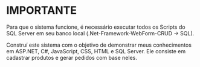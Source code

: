 # IMPORTANTE

Para que o sistema funcione, é necessário executar todos os Scripts do SQL Server em seu banco local (.Net-Framework-WebForm-CRUD -> SQL).

Construí este sistema com o objetivo de demonstrar meus conhecimentos em ASP.NET, C#, JavaScript, CSS, HTML e SQL Server. Ele consiste em cadastrar produtos e gerar pedidos com base neles.
